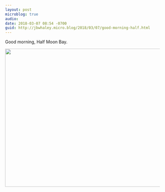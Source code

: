 ```yaml
---
layout: post
microblog: true
audio: 
date: 2018-03-07 08:54 -0700
guid: http://jbwhaley.micro.blog/2018/03/07/good-morning-half.html
---
```

Good morning, Half Moon Bay.

<img src="http://www.jarrodwhaley.com/uploads/2018/0e6893e0c5.jpg" width="600" height="450" />
